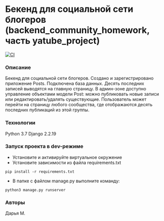 # Бекенд для социальной сети блогеров (backend_community_homework, часть yatube_project)

[![CI](https://github.com/yandex-praktikum/hw02_community/actions/workflows/python-app.yml/badge.svg?branch=master)](https://github.com/yandex-praktikum/hw02_community/actions/workflows/python-app.yml)

### Описание
Бекенд для социальной сети блогеров.
Создано и зарегистрировано приложение Posts.
Подключена база данных.
Десять последних записей выводятся на главную страницу.
В админ-зоне доступно управление объектами модели Post: можно публиковать новые записи или редактировать/удалять существующие.
Пользователь может перейти на страницу любого сообщества, где отображаются десять последних публикаций из этой группы.

### Технологии
Python 3.7
Django 2.2.19
### Запуск проекта в dev-режиме
- Установите и активируйте виртуальное окружение
- Установите зависимости из файла requirements.txt
```
pip install -r requirements.txt
``` 
- В папке с файлом manage.py выполните команду:
```
python3 manage.py runserver
```
### Авторы
Дарья М.
